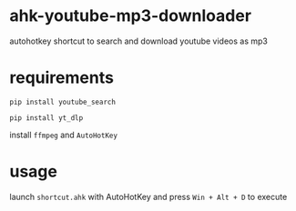 # ahk-youtube-mp3-downloader
autohotkey shortcut to search and download youtube videos as mp3

# requirements
`pip install youtube_search`

`pip install yt_dlp`

install `ffmpeg` and `AutoHotKey`

# usage
launch `shortcut.ahk` with AutoHotKey and press `Win + Alt + D` to execute
